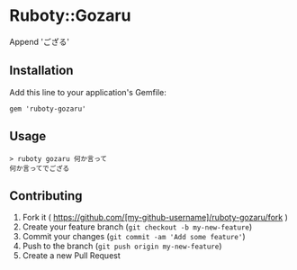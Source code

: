 # Ruboty::Gozaru

Append 'ござる' 

## Installation

Add this line to your application's Gemfile:

    gem 'ruboty-gozaru'

## Usage

```
> ruboty gozaru 何か言って
何か言ってでござる
```

## Contributing

1. Fork it ( https://github.com/[my-github-username]/ruboty-gozaru/fork )
2. Create your feature branch (`git checkout -b my-new-feature`)
3. Commit your changes (`git commit -am 'Add some feature'`)
4. Push to the branch (`git push origin my-new-feature`)
5. Create a new Pull Request
